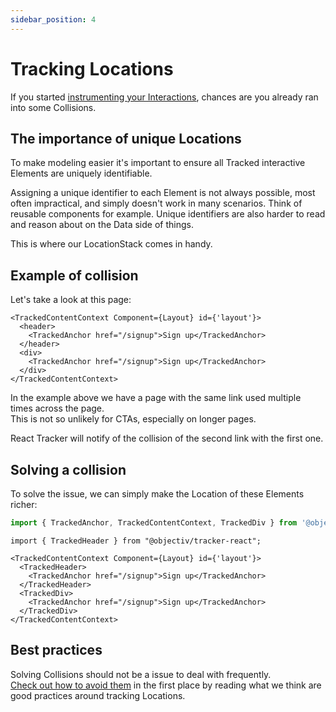 ```yaml
---
sidebar_position: 4
---
```


# Tracking Locations
If you started [instrumenting your Interactions](/tracking/react/how-to-guides/tracking-interactions.md), chances are you already ran into some Collisions.

## The importance of unique Locations

To make modeling easier it's important to ensure all Tracked interactive Elements are uniquely identifiable.

Assigning a unique identifier to each Element is not always possible, most often impractical, and simply doesn't work in many scenarios. Think of reusable components for example. Unique identifiers are also harder to read and reason about on the Data side of things.

This is where our LocationStack comes in handy.  

## Example of collision
Let's take a look at this page:

```tsx
<TrackedContentContext Component={Layout} id={'layout'}>
  <header>
    <TrackedAnchor href="/signup">Sign up</TrackedAnchor>
  </header>
  <div>
    <TrackedAnchor href="/signup">Sign up</TrackedAnchor>
  </div>
</TrackedContentContext>
```

In the example above we have a page with the same link used multiple times across the page.  
This is not so unlikely for CTAs, especially on longer pages.

React Tracker will notify of the collision of the second link with the first one.

## Solving a collision
To solve the issue, we can simply make the Location of these Elements richer:

```ts
import { TrackedAnchor, TrackedContentContext, TrackedDiv } from '@objectiv/tracker-react';
```

```tsx
import { TrackedHeader } from "@objectiv/tracker-react";

<TrackedContentContext Component={Layout} id={'layout'}>
  <TrackedHeader>
    <TrackedAnchor href="/signup">Sign up</TrackedAnchor>
  </TrackedHeader>
  <TrackedDiv>
    <TrackedAnchor href="/signup">Sign up</TrackedAnchor>
  </TrackedDiv>
</TrackedContentContext>
```

## Best practices
Solving Collisions should not be a issue to deal with frequently.    
[Check out how to avoid them](/tracking/react/core-concepts/best-practices.md) in the first place by reading what we think are good practices around tracking Locations.
